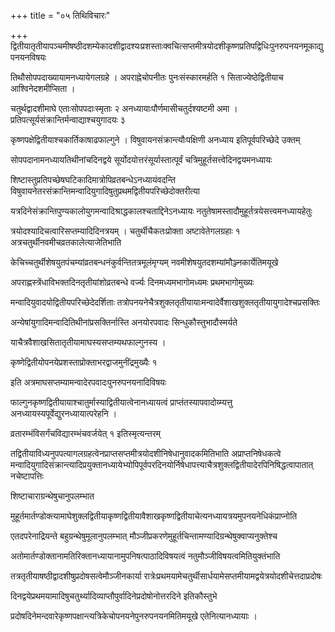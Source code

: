 +++
title = "०५ तिथिविचारः"

+++
द्वितीयातृतीयापञ्चमीषष्ठीदशम्येकादशीद्वादश्यःप्रशस्ताःक्वचित्सप्तमीत्रयोदशीकृष्णप्रतिपद्विधिःपुनरुपनयनमूकाद्युपनयनविषयः

तिथौसोपपदाख्यायामनध्यायेगलग्रहे । अपराह्नेचोपनीतः पुनःसंस्कारमर्हति १ सिताज्येष्ठेद्वितीयाच आश्विनेदशमीप्सिता ।

चतुर्थद्वादशीमाघे एताःसोपपदाःस्मृताः २ अनध्यायाःपौर्णमासीचतुर्दश्यष्टमी अमा । प्रतिपत्सूर्यसंक्रान्तिर्मन्वाद्याश्चयुगादयः ३

कृष्णपक्षेद्वितीयाश्चकार्तिकाषाढफाल्गुने । विषुवायनसंक्रान्त्यौःपक्षिणी अनध्याय इतिपूर्वपरिच्छेदे उक्तम्

सोपपदानामनध्यायतिथीनांचदिनद्वये सूर्योदयोत्तरंसूर्यास्तात्पूर्वं चत्रिमुहूर्तसत्त्वेदिनद्वयमनध्यायः

शिष्टास्तुप्रतिपच्छेषघटिकादिमात्रोपिव्रतबन्धेऽनध्यायंवदन्ति विषुवायनेतरसंक्रान्तिमन्वादियुगादिषुतुप्रथमद्वितीयपरिच्छेदोक्तरीत्या

यत्रदिनेसंक्रान्तिपुण्यकालोयुगमन्वादिश्राद्धकालश्चताद्दिनेऽनध्यायः नतुतेषामस्तादौमुहूर्तत्रयेसत्त्वमनध्यायहेतुः

त्रयोदश्यादिचत्वारिसप्तम्यादिदिनत्रयम् । चतुर्थीचैकतःप्रोक्ता अष्टावेतेगलग्रहाः १ अत्रचतुर्थीनवमीचव्रतकालेत्याजेतिभाति

केचिच्चतुर्थीशेषयुतपंचम्यांव्रतबन्धनंकुर्वन्तितत्रमूलंमृग्यम् नवमीशेषयुतदशम्यांमौञ्ज्नकार्येतिमयूखे

अपराह्णस्त्रेंधाविभक्तदिनतृतीयांशोव्रतबन्धे वर्ज्यः दिनमध्यमभागोमध्यमः प्रथमभागोमुख्यः

मन्वादियुवादयोद्वितीयपरिच्छेदेदर्शिताः तत्रोपनयनेचैत्रशुक्लतृतीयायाःमन्वादेर्वैशाखशुक्लतृतीयायुगादेश्चप्रसक्तिः

अन्येषांयुगादिमन्वादितिथीनांप्रसक्तिर्नास्ति अनयोरपवादः सिन्धुकौस्तुभादौस्मर्यते

याचैत्रवैशाखसितातृतीयामाघस्यसप्तम्यथफाल्गुनस्य ।

कृष्णेद्वितीयोपनयेप्रशस्ताप्रोक्ताभरद्वाजमुनींद्रमुख्यैः १

इति अत्रमाघसप्तम्यामन्वादेरपवादःपुनरुपनयनादिविषयः

फाल्गुनकृष्णद्वितीयायाश्चातुर्मास्याद्वितीयात्वेनानध्यायत्वं प्राप्तंतस्यापवादोय्म्यत्तु अनध्यायस्यपूर्वेद्युरनध्यायात्परेहनि ।

व्रतारम्भंविसर्गंचविद्यारम्भंचवर्जयेत् १ इतिस्मृत्यन्तरम्

तद्वितीयाविध्यनुपपत्यागलग्रहत्वेनप्राप्तसप्तमीत्रयोदशीनिषेधानुवादकमितिभाति अप्राप्तनिषेधकत्वे मन्वादियुगादिसंक्रान्त्यादिप्रयुक्तानध्यायेभ्योपिपूर्वपरदिनयोर्निषेधापत्त्याचैत्रशुक्लद्वितीयादेरपिनिषिद्धत्वापातात् नचेष्टापत्तिः

शिष्टाचाराग्रन्थेषुचानुपलम्भात

मुहूर्तमार्तण्डोक्त्यामाघेशुक्लद्वितीयाकृष्णद्वितीयावैशाखकृष्णद्वितीयाचेत्यनध्यायत्रयमुपनयनेधिकंप्राप्नोति

एतदपरेनाद्रियन्ते बहुग्रन्थेषुमूलानुपलम्भात् मौञ्जीप्रकरणेमुहूर्तचिन्तामण्यादिग्रन्थेषुक्वाप्यनुक्तेश्च

अतोमार्तण्डोक्तानामतिरिक्तानध्यायानामुपनिषत्पाठादिविषयत्वं नतुमौञ्जीविषयत्वमितियुक्तंभाति

तत्रतृतीयाषष्ठीद्वादशीषुप्रदोषसत्वेमौञ्जीनकार्या रात्रेःप्रथमयामेचतुर्थीसार्धयामेसप्तमीयामद्वयेत्रयोदशीचेत्तदाप्रदोषः

दिनद्वयेप्रथमयामादिषुचतुर्थ्यादिव्याप्तौपुर्वादिनेप्रदोषोनोत्तरदिने इतिकौस्तुभे

प्रदोषदिनेमन्दवारेकृष्णपक्षान्त्यत्रिकेचोपनयनेपुनरुपनयनमितिमयूखे एतेनित्यानध्यायाः ।
